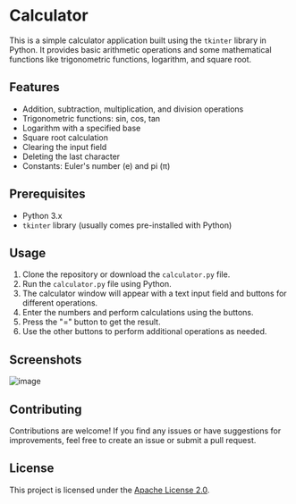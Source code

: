 # Calculator
This is a simple calculator application built using the `tkinter` library in Python. It provides basic arithmetic operations and some mathematical functions like trigonometric functions, logarithm, and square root.

## Features

- Addition, subtraction, multiplication, and division operations
- Trigonometric functions: sin, cos, tan
- Logarithm with a specified base
- Square root calculation
- Clearing the input field
- Deleting the last character
- Constants: Euler's number (e) and pi (π)

## Prerequisites

- Python 3.x
- `tkinter` library (usually comes pre-installed with Python)

## Usage

1. Clone the repository or download the `calculator.py` file.
2. Run the `calculator.py` file using Python.
3. The calculator window will appear with a text input field and buttons for different operations.
4. Enter the numbers and perform calculations using the buttons.
5. Press the "=" button to get the result.
6. Use the other buttons to perform additional operations as needed.

## Screenshots
![image](https://github.com/Ni30shkumar/Gui_Scientific_calculator/assets/132122071/3d320eca-c0ea-4907-9026-ffeb60caf337)


## Contributing

Contributions are welcome! If you find any issues or have suggestions for improvements, feel free to create an issue or submit a pull request.

## License

This project is licensed under the [Apache License 2.0](LICENSE).
